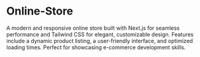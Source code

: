 # Online-Store
A modern and responsive online store built with Next.js for seamless performance and Tailwind CSS for elegant, customizable design. Features include a dynamic product listing, a user-friendly interface, and optimized loading times. Perfect for showcasing e-commerce development skills.
